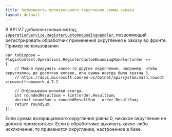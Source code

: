 ```yaml
---
title: Возможность произвольного округления суммы заказа
layout: default
---
```


В API V7 добавлен новый метод, [`IOperationService.RegisterCustomRoundingHandler`](https://iiko.github.io/front.api.sdk/v7/html/M_Resto_Front_Api_IOperationService_RegisterCustomRoundingHandler.htm), позволяющий регистрировать обработчик применения округления к заказу во фронте. 
Пример использования:
```
var toDispose =  PluginContext.Operations.RegisterCustomRoundingHandler(order =>
{
    // Можно придумать какое-то другое округление, например, чтобы округлялось до десятков копеек, или сумма всегда была кратна 5.
    // https://docs.microsoft.com/en-us/dotnet/api/system.math.round?view=netframework-4.7.2

    // Отбрасываем копейки всегда.
    int roundedResultSum = (int)order.ResultSum;
    decimal roundSum = roundedResultSum - order.ResultSum;
    return roundSum;
});
```
Если сумма возвращаемого округления равна 0, никакое округление не должно примениться.
Если в обработчике выкинуть какое-либо исключение, то применится округление, настроенное в беке.
